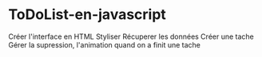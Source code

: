 # ToDoList-en-javascript

Créer l'interface en HTML
Styliser
Récuperer les données
Créer une tache
Gérer la supression, l'animation quand on a finit une tache
